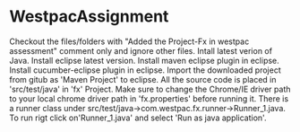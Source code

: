 # WestpacAssignment
Checkout the files/folders with "Added the Project-Fx in westpac assessment" comment only and ignore other files.
Intall latest verion of Java.
Install eclipse latest version.
Install maven eclipse plugin in eclipse.
Install cucumber-eclipse plugin in eclipse.
Import the downloaded project from gitub as 'Maven Project' to eclipse.
All the source code is placed in 'src/test/java' in 'fx' Project.
Make sure to change the Chrome/IE driver path to your local chrome driver path in 'fx.properties' before running it.
There is a runner class under src/test/java->com.westpac.fx.runner->Runner_1.java. To run rigt click on'Runner_1.java' and select 'Run as java application'.
